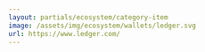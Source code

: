 ```yaml
---
layout: partials/ecosystem/category-item
image: /assets/img/ecosystem/wallets/ledger.svg
url: https://www.ledger.com/
---
```

